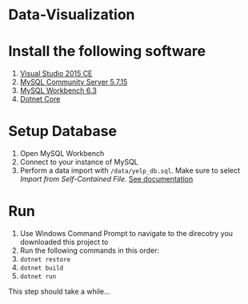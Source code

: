 # Data-Visualization

# Install the following software

1. [Visual Studio 2015 CE](https://go.microsoft.com/fwlink/?LinkId=691978&clcid=0x409)
1. [MySQL Community Server 5.7.15](https://dev.mysql.com/downloads/mysql/)
1. [MySQL Workbench 6.3](http://www.mysql.com/products/workbench/)
1. [Dotnet Core](https://www.microsoft.com/net/core#windows)

# Setup Database

1. Open MySQL Workbench
1. Connect to your instance of MySQL
1. Perform a data import with `/data/yelp_db.sql`. Make sure to select *Import from Self-Contained File*. [See documentation](https://dev.mysql.com/doc/workbench/en/wb-admin-export-import-management.html)

# Run

1. Use Windows Command Prompt to navigate to the direcotry you downloaded this project to
1. Run the following commands in this order:
  1. `dotnet restore`
  1. `dotnet build`
  1. `dotnet run`

This step should take a while...

